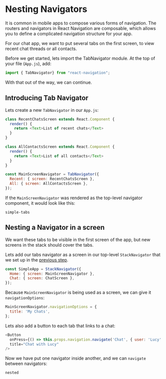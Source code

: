# Nesting Navigators

It is common in mobile apps to compose various forms of navigation. The routers and navigators in React Navigation are composable, which allows you to define a complicated navigation structure for your app.

For our chat app, we want to put several tabs on the first screen, to view recent chat threads or all contacts.

Before we get started, lets import the TabNavigator module. At the top of your file (`App.js`), add:

```js
import { TabNavigator} from "react-navigation";
```
With that out of the way, we can continue.

## Introducing Tab Navigator

Lets create a new `TabNavigator` in our `App.js`:

```js
class RecentChatsScreen extends React.Component {
  render() {
    return <Text>List of recent chats</Text>
  }
}

class AllContactsScreen extends React.Component {
  render() {
    return <Text>List of all contacts</Text>
  }
}

const MainScreenNavigator = TabNavigator({
  Recent: { screen: RecentChatsScreen },
  All: { screen: AllContactsScreen },
});
```

If the `MainScreenNavigator` was rendered as the top-level navigator component, it would look like this:

```phone-example
simple-tabs
```



## Nesting a Navigator in a screen

We want these tabs to be visible in the first screen of the app, but new screens in the stack should cover the tabs.

Lets add our tabs navigator as a screen in our top-level `StackNavigator` that we set up in the [previous step](/docs/intro/).

```js
const SimpleApp = StackNavigator({
  Home: { screen: MainScreenNavigator },
  Chat: { screen: ChatScreen },
});
```

Because `MainScreenNavigator` is being used as a screen, we can give it `navigationOptions`:

```js
MainScreenNavigator.navigationOptions = {
  title: 'My Chats',
};
```

Lets also add a button to each tab that links to a chat:

```js
<Button
  onPress={() => this.props.navigation.navigate('Chat', { user: 'Lucy' })}
  title="Chat with Lucy"
/>
```

Now we have put one navigator inside another, and we can `navigate` between navigators:

```phone-example
nested
```
